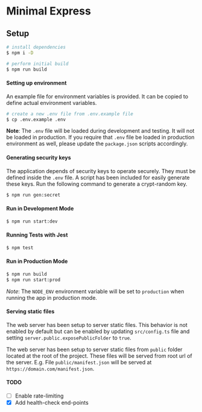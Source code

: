 # Minimal Express

## Setup
```bash
# install dependencies
$ npm i -D

# perform initial build
$ npm run build
```


#### Setting up environment
An example file for environment variables is provided. It can be copied to define actual environment variables.

```bash
# create a new .env file from .env.example file
$ cp .env.example .env
```

**Note**: The `.env` file will be loaded during development and testing. It will not be loaded in production. If you require that `.env` file be loaded in production environment as well, please update the `package.json` scripts accordingly.


#### Generating security keys
The application depends of security keys to operate securely. They must be defined inside the `.env` file. A script has been included for easily generate these keys. Run the following command to generate a crypt-random key.

```bash
$ npm run gen:secret
```


#### Run in Development Mode
```bash
$ npm run start:dev
```


#### Running Tests with Jest
```bash
$ npm test
```

#### Run in Production Mode
```bash
$ npm run build
$ npm run start:prod
```
*Note*: The `NODE_ENV` environment variable will be set to `production` when running the app in production mode.


#### Serving static files
The web server has been setup to server static files. This behavior is not enabled by default but can be enabled by updating `src/config.ts` file and setting `server.public.exposePublicFolder` to `true`.

The web server has been setup to server static files from `public` folder located at the root of the project. These files will be served from root url of the server. E.g. File `public/manifest.json` will be served at `https://domain.com/manifest.json`.


#### TODO

- [ ] Enable rate-limiting
- [x] Add health-check end-points